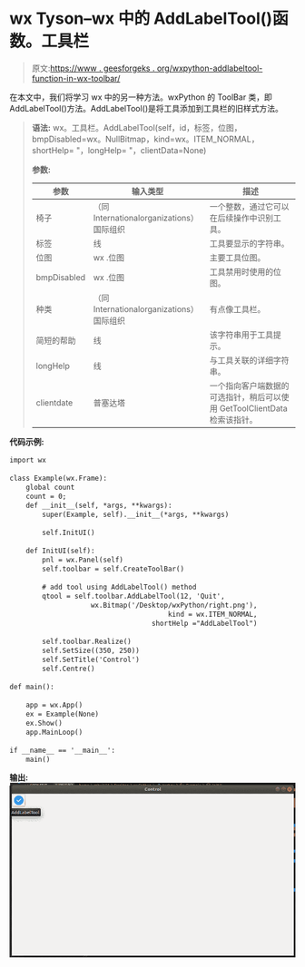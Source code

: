 # wx Tyson–wx 中的 AddLabelTool()函数。工具栏

> 原文:[https://www . geesforgeks . org/wxpython-addlabeltool-function-in-wx-toolbar/](https://www.geeksforgeeks.org/wxpython-addlabeltool-function-in-wx-toolbar/)

在本文中，我们将学习 wx 中的另一种方法。wxPython 的 ToolBar 类，即 AddLabelTool()方法。AddLabelTool()是将工具添加到工具栏的旧样式方法。

> **语法:** wx。工具栏。AddLabelTool(self，id，标签，位图，bmpDisabled=wx。NullBitmap，kind=wx。ITEM_NORMAL，shortHelp= "，longHelp= "，clientData=None)
> 
> **参数:**
> 
> | 参数 | 输入类型 | 描述 |
> | --- | --- | --- |
> | 椅子 | （同 Internationalorganizations）国际组织 | 一个整数，通过它可以在后续操作中识别工具。 |
> | 标签 | 线 | 工具要显示的字符串。 |
> | 位图 | wx .位图 | 主要工具位图。 |
> | bmpDisabled | wx .位图 | 工具禁用时使用的位图。 |
> | 种类 | （同 Internationalorganizations）国际组织 | 有点像工具栏。 |
> | 简短的帮助 | 线 | 该字符串用于工具提示。 |
> | longHelp | 线 | 与工具关联的详细字符串。 |
> | clientdate | 普塞达塔 | 一个指向客户端数据的可选指针，稍后可以使用 GetToolClientData 检索该指针。 |

**代码示例:**

```
import wx

class Example(wx.Frame):
    global count
    count = 0;
    def __init__(self, *args, **kwargs):
        super(Example, self).__init__(*args, **kwargs)

        self.InitUI()

    def InitUI(self):
        pnl = wx.Panel(self)
        self.toolbar = self.CreateToolBar()

        # add tool using AddLabelTool() method
        qtool = self.toolbar.AddLabelTool(12, 'Quit',
                    wx.Bitmap('/Desktop/wxPython/right.png'), 
                                       kind = wx.ITEM_NORMAL,
                                   shortHelp ="AddLabelTool")

        self.toolbar.Realize()
        self.SetSize((350, 250))
        self.SetTitle('Control')
        self.Centre()

def main():

    app = wx.App()
    ex = Example(None)
    ex.Show()
    app.MainLoop()

if __name__ == '__main__':
    main()
```

**输出:**
![](img/77421ea93137b9e2b6a79e5fd030178c.png)